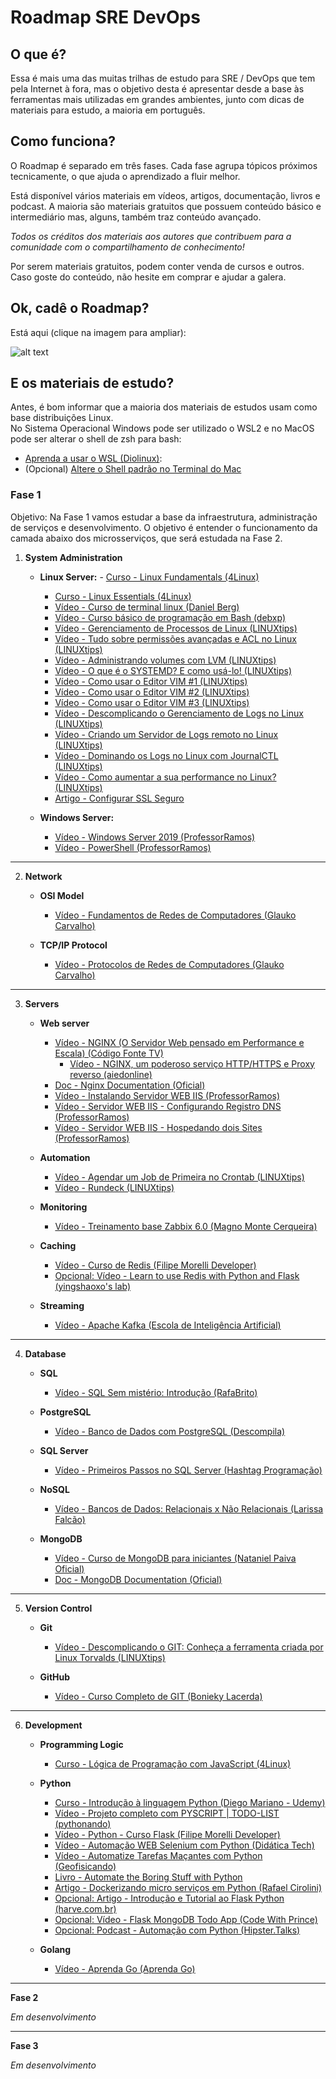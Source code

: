 
# **Roadmap SRE DevOps**

## **O que é?**

Essa é mais uma das muitas trilhas de estudo para SRE / DevOps que tem pela Internet à fora, mas o objetivo desta é apresentar desde a base às ferramentas mais utilizadas em grandes ambientes, junto com dicas de materiais para estudo, a maioria em português.

## **Como funciona?**

O Roadmap é separado em três fases. Cada fase agrupa tópicos próximos tecnicamente, o que ajuda o aprendizado a fluir melhor.

Está disponível vários materiais em vídeos, artigos, documentação, livros e podcast. A maioria são materiais gratuitos que possuem conteúdo básico e intermediário mas, alguns, também traz conteúdo avançado. 

*Todos os créditos dos materiais aos autores que contribuem para a comunidade com o compartilhamento de conhecimento!*

Por serem materiais gratuitos, podem conter venda de cursos e outros. Caso goste do conteúdo, não hesite em comprar e ajudar a galera.

## **Ok, cadê o Roadmap?**

Está aqui (clique na imagem para ampliar):

![alt text](https://raw.githubusercontent.com/therenanlira/roadmap-sre-devops/main/roadmap-sre-devops.png)
  

## **E os materiais de estudo?**

Antes, é bom informar que a maioria dos materiais de estudos usam como base distribuições Linux.  
No Sistema Operacional Windows pode ser utilizado o WSL2 e no MacOS pode ser alterar o shell de zsh para bash:

-   [Aprenda a usar o WSL (Diolinux)](https://www.youtube.com/watch?v=o1_E4PBl30s):
-   (Opcional) [Altere o Shell padrão no Terminal do Mac](https://support.apple.com/pt-br/guide/terminal/trml113/mac)


### **Fase 1**
Objetivo: Na Fase 1 vamos estudar a base da infraestrutura, administração de serviços e desenvolvimento. O objetivo é entender o funcionamento da camada abaixo dos microsserviços, que será estudada na Fase 2.

1. **System Administration**

    - **Linux Server:**
        	- [Curso - Linux Fundamentals (4Linux)](http://confluence.viavarejo.com.br/-%20https:/4linux.com.br/cursos/treinamento/linux-fundamentals/)
		- [Curso - Linux Essentials (4Linux)](https://4linux.com.br/cursos/treinamento/linux-essentials/)
		- [Vídeo - Curso de terminal linux (Daniel Berg)](https://youtu.be/VRR3V42EdSg)
		- [Vídeo - Curso básico de programação em Bash (debxp)](https://youtu.be/ZM--I3NJ2jY)
		- [Vídeo - Gerenciamento de Processos de Linux (LINUXtips)](https://youtu.be/-bEVlQv_O-8)
		- [Vídeo - Tudo sobre permissões avançadas e ACL no Linux (LINUXtips)](https://youtu.be/tT69ipXOzfc)
		- [Vídeo - Administrando volumes com LVM (LINUXtips)](https://youtu.be/Oxv2tHcraV8)
		- [Vídeo - O que é o SYSTEMD? E como usá-lo! (LINUXtips)](https://youtu.be/1uGqXhhberk)
		- [Vídeo - Como usar o Editor VIM #1 (LINUXtips)](https://youtu.be/XXRZ0acXHU0)
		- [Vídeo - Como usar o Editor VIM #2 (LINUXtips)](https://youtu.be/_qShvkx8jK0)
		- [Vídeo - Como usar o Editor VIM #3 (LINUXtips)](https://youtu.be/_hJkHTmedEk)
		- [Vídeo - Descomplicando o Gerenciamento de Logs no Linux (LINUXtips)](https://youtu.be/ujdEF-f2iEs)
		- [Vídeo - Criando um Servidor de Logs remoto no Linux (LINUXtips)](https://youtu.be/iK4l-gDCCBs)
		- [Vídeo - Dominando os Logs no Linux com JournalCTL (LINUXtips)](https://youtu.be/jT9yjpUYB-Y)
		- [Vídeo - Como aumentar a sua performance no Linux? (LINUXtips)](https://youtu.be/X0fRA_MSkx4)
		- [Artigo - Configurar SSL Seguro](https://tested-resistance-7fc.notion.site/SSH-secure-d254d355fa34465aa683e186bb31e845)  
    
    - **Windows Server:**
		- [Vídeo - Windows Server 2019 (ProfessorRamos)](https://youtube.com/playlist?list=PL35Zp8zig6smTjTNrP3bPUu6DHitjrxq_)
		- [Vídeo - PowerShell (ProfessorRamos)](https://youtube.com/playlist?list=PL35Zp8zig6slB_EaLbwKP57L9weBfICtS)  

---
2. **Network**

    - **OSI Model**
		- [Vídeo - Fundamentos de Redes de Computadores (Glauko Carvalho)](https://youtu.be/vqrvOz1zSgY)

    - **TCP/IP Protocol**
	    -  [Vídeo - Protocolos de Redes de Computadores (Glauko Carvalho)](https://youtu.be/kP1kktlbUTs)  
    
---
3. **Servers**

    - **Web server**
		- [Vídeo - NGINX (O Servidor Web pensado em Performance e Escala) (Código Fonte TV)](https://youtu.be/YXLI5Rbu_Ek)
        	- [Vídeo - NGINX, um poderoso serviço HTTP/HTTPS e Proxy reverso (aiedonline)](https://youtu.be/JAFFkDKvZlo)
		- [Doc - Nginx Documentation (Oficial)](https://nginx.org/en/docs/)
		- [Vídeo - Instalando Servidor WEB IIS (ProfessorRamos)](https://youtu.be/SD4TXosi9LI)
		- [Vídeo - Servidor WEB IIS - Configurando Registro DNS (ProfessorRamos)](https://youtu.be/M8Hb5x72BPI)
		- [Vídeo - Servidor WEB IIS - Hospedando dois Sites (ProfessorRamos)](https://youtu.be/AhneVTu8yf4)  
    
	- **Automation**
		- [Vídeo - Agendar um Job de Primeira no Crontab (LINUXtips)](https://youtu.be/jVM8Y97dLik)
		- [Vídeo - Rundeck (LINUXtips)](https://youtu.be/kE3wxQSMaio)  
    
	- **Monitoring**
		- [Vídeo - Treinamento base Zabbix 6.0 (Magno Monte Cerqueira)](https://youtube.com/playlist?list=PLCFBm2AvdHoBn7lbiP6d8ef1l74hAjXvo)

	- **Caching**
		- [Vídeo - Curso de Redis (Filipe Morelli Developer)](https://youtube.com/playlist?list=PLWhiA_CuQkbA_nmwPvjxVUr4XucYUrYXi)
		- [Opcional: Vídeo - Learn to use Redis with Python and Flask (yingshaoxo's lab)](https://youtu.be/CC_7BlTUtGw)  
 
	 - **Streaming**
		- [Vídeo - Apache Kafka (Escola de Inteligência Artificial)](https://youtube.com/playlist?list=PLzWDDw1w8cTRsUM3cLMxImrQRv8jrOTP0)  

---
4.  **Database**

	- **SQL**
		- [Vídeo - SQL Sem mistério: Introdução (RafaBrito)](https://youtube.com/playlist?list=PL6D9EMPMNdExSDbnRfwNhdTq1C1UQryo3)

	- **PostgreSQL**
		- [Vídeo - Banco de Dados com PostgreSQL (Descompila)](https://youtube.com/playlist?list=PLWd_VnthxxLe660ABLFZH26CW3G-uQIv-)  

	- **SQL Server**
		- [Vídeo - Primeiros Passos no SQL Server (Hashtag Programação)](https://youtu.be/rwHv1DvyiCc)  

	- **NoSQL**
		- [Vídeo - Bancos de Dados: Relacionais x Não Relacionais (Larissa Falcão)](https://youtu.be/qVXIsdcHnmQ)  

	- **MongoDB**
		- [Vídeo - Curso de MongoDB para iniciantes (Nataniel Paiva Oficial)](https://youtube.com/playlist?list=PLxuFqIk29JL0DMM0Z-S9_XEHAexXvhYyb)
		- [Doc - MongoDB Documentation (Oficial)](https://university.mongodb.com)

---
5.  **Version Control**

	- **Git**
		- [Vídeo - Descomplicando o GIT: Conheça a ferramenta criada por Linux Torvalds (LINUXtips)](https://youtu.be/_aj3hsEh9iw)  

	- **GitHub**
		- [Vídeo - Curso Completo de GIT (Bonieky Lacerda)](https://youtu.be/OuOb1_qADBQ)

---
6.  **Development**

	 - **Programming Logic**
		- [Curso - Lógica de Programação com JavaScript (4Linux)](https://4linux.com.br/cursos/treinamento/logica-programacao-gratuito/)  

	- **Python**
		- [Curso - Introdução à linguagem Python (Diego Mariano - Udemy)](https://www.udemy.com/course/intro_python/)
		- [Vídeo - Projeto completo com PYSCRIPT | TODO-LIST (pythonando)](https://youtu.be/_N0bxwb_CJo)
		- [Vídeo - Python - Curso Flask (Filipe Morelli Developer)](https://youtube.com/playlist?list=PLWhiA_CuQkbBhvPojHOPY81BmDt2eSfgI)
		- [Vídeo - Automação WEB Selenium com Python (Didática Tech)](https://youtube.com/playlist?list=PLyqOvdQmGdTS1NP14Bo7OADsfy9woYGIk)
		- [Vídeo - Automatize Tarefas Maçantes com Python (Geofisicando)](https://youtube.com/playlist?list=PLLCFxfe9wkl-5oz4YIOxMzbBGP1FaGm3T)
		- [Livro - Automate the Boring Stuff with Python](https://automatetheboringstuff.com/)
		- [Artigo - Dockerizando micro serviços em Python (Rafael Cirolini)](https://cirolini.medium.com/dockerizando-microservi%C3%A7os-em-python-bcaedd6da3c4)
		- [Opcional: Artigo - Introdução e Tutorial ao Flask Python (harve.com.br)](https://harve.com.br/blog/programacao-python-blog/introducao-e-tutorial-ao-flask-python/)
		- [Opcional: Vídeo - Flask MongoDB Todo App (Code With Prince)](https://youtube.com/playlist?list=PLU7aW4OZeUzwN0TsZLZUuzhc0f7OVVBcT)
		- [Opcional: Podcast - Automação com Python (Hipster.Talks)](https://youtu.be/s_b79fuuIY4)

	- **Golang**
		- [Vídeo - Aprenda Go (Aprenda Go)](https://youtube.com/playlist?list=PLCKpcjBB_VlBsxJ9IseNxFllf-UFEXOdg)


---
**Fase 2**

*Em desenvolvimento*


---
**Fase 3**

*Em desenvolvimento*
